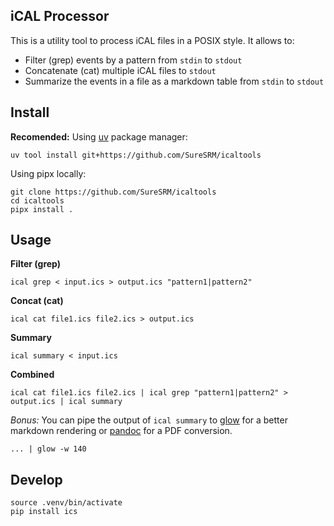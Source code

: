 ## iCAL Processor

This is a utility tool to process iCAL files in a POSIX style.
It allows to:

- Filter (grep) events by a pattern from `stdin` to `stdout`
- Concatenate (cat) multiple iCAL files to `stdout`
- Summarize the events in a file as a markdown table from `stdin` to `stdout`

## Install

**Recomended:** Using [uv](https://github.com/astral-sh/uv) package manager:

```shell
uv tool install git+https://github.com/SureSRM/icaltools
```

Using pipx locally:

```shell
git clone https://github.com/SureSRM/icaltools
cd icaltools
pipx install .
```

## Usage

**Filter (grep)**
```shell
ical grep < input.ics > output.ics "pattern1|pattern2"
```

**Concat (cat)**
```shell
ical cat file1.ics file2.ics > output.ics
```

**Summary**
```shell
ical summary < input.ics
```

**Combined**
```shell
ical cat file1.ics file2.ics | ical grep "pattern1|pattern2" > output.ics | ical summary
```

_Bonus:_ You can pipe the output of `ical summary` to [glow](https://github.com/charmbracelet/glow) for a better markdown rendering or [pandoc](https://github.com/jgm/pandoc) for a PDF conversion.

```shell
... | glow -w 140
```

## Develop

```shell
source .venv/bin/activate
pip install ics
```

